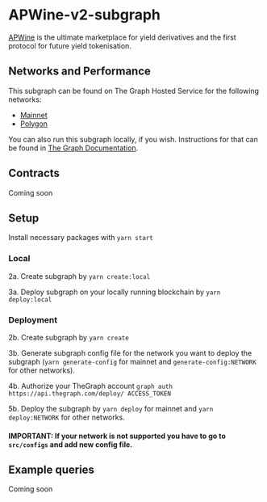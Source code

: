 # APWine-v2-subgraph

[APWine](https://www.apwine.fi/) is the ultimate marketplace for yield derivatives and the first protocol for future yield tokenisation.

## Networks and Performance

This subgraph can be found on The Graph Hosted Service for the following networks:
- [Mainnet](https://thegraph.com/hosted-service/subgraph/techlocalboy/apwine-v2-subgraph)
- [Polygon](https://thegraph.com/hosted-service/subgraph/techlocalboy/apwine-v2-subgraph-polygon)

You can also run this subgraph locally, if you wish. Instructions for that can be found in [The Graph Documentation](https://thegraph.com/docs/en/cookbook/quick-start/).

## Contracts

Coming soon

## Setup
Install necessary packages with `yarn start`

### Local

2a. Create subgraph by `yarn create:local`

3a. Deploy subgraph on your locally running blockchain by `yarn deploy:local`

### Deployment

2b. Create subgraph by `yarn create`

3b. Generate subgraph config file for the network you want to deploy the subgraph
(`yarn generate-config` for mainnet and `generate-config:NETWORK` for other networks).

4b. Authorize your TheGraph account `graph auth https://api.thegraph.com/deploy/ ACCESS_TOKEN`

5b. Deploy the subgraph by `yarn deploy` for mainnet and `yarn deploy:NETWORK` for other networks.

#### IMPORTANT: If your network is not supported you have to go to `src/configs` and add new config file.


## Example queries

Coming soon

````